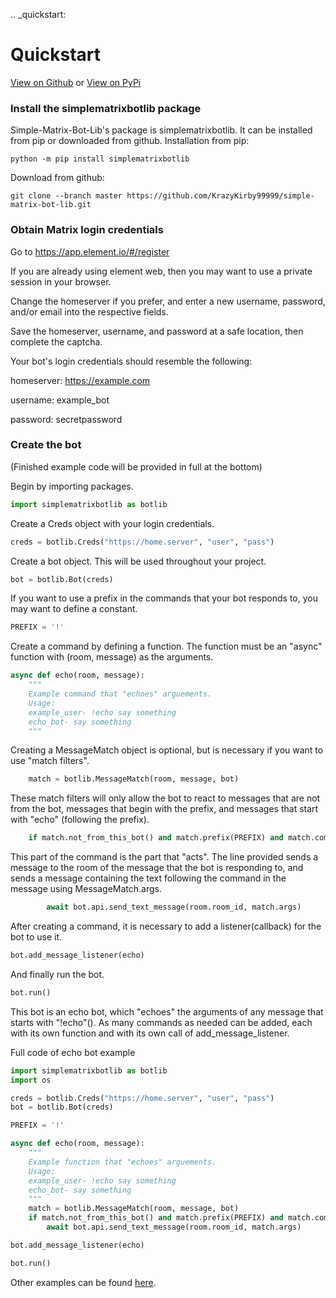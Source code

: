 .. _quickstart:

# Quickstart

[View on Github](https://github.com/KrazyKirby99999/simple-matrix-bot-lib) or [View on PyPi](https://pypi.org/project/simplematrixbotlib/)

### Install the simplematrixbotlib package
Simple-Matrix-Bot-Lib's package is simplematrixbotlib. It can be installed from pip or downloaded from github.
Installation from pip:
```
python -m pip install simplematrixbotlib
```
Download from github:
```
git clone --branch master https://github.com/KrazyKirby99999/simple-matrix-bot-lib.git
```

### Obtain Matrix login credentials
Go to https://app.element.io/#/register

If you are already using element web, then you may want to use a private session in your browser.

Change the homeserver if you prefer, and enter a new username, password, and/or email into the respective fields.

Save the homeserver, username, and password at a safe location, then complete the captcha.

Your bot's login credentials should resemble the following:

homeserver: https://example.com

username: example_bot

password: secretpassword

### Create the bot
(Finished example code will be provided in full at the bottom)

Begin by importing packages.
```python
import simplematrixbotlib as botlib
```
Create a Creds object with your login credentials.
```python
creds = botlib.Creds("https://home.server", "user", "pass")
```
Create a bot object. This will be used throughout your project.
```python
bot = botlib.Bot(creds)
```
If you want to use a prefix in the commands that your bot responds to, you may want to define a constant.
```python
PREFIX = '!'
```
Create a command by defining a function. The function must be an "async" function with (room, message) as the arguments.
```python
async def echo(room, message): 
    """
    Example command that "echoes" arguements.
    Usage:
    example_user- !echo say something
    echo_bot- say something
    """
```
Creating a MessageMatch object is optional, but is necessary if you want to use "match filters".
```python
    match = botlib.MessageMatch(room, message, bot) 
```
These match filters will only allow the bot to react to messages that are not from the bot, messages that begin with the prefix, and messages that start with "echo" (following the prefix).
```python
    if match.not_from_this_bot() and match.prefix(PREFIX) and match.command("echo"):
```
This part of the command is the part that "acts". The line provided sends a message to the room of the message that the bot is responding to, and sends a message containing the text following the command in the message using MessageMatch.args.
```python
        await bot.api.send_text_message(room.room_id, match.args) 
```
After creating a command, it is necessary to add a listener(callback) for the bot to use it.
```python
bot.add_message_listener(echo)
```
And finally run the bot.
```python
bot.run()
```
This bot is an echo bot, which "echoes" the arguments of any message that starts with "!echo"(<PREFIX><COMMAND>). As many commands as needed can be added, each with its own function and with its own call of add_message_listener.

Full code of echo bot example
```python
import simplematrixbotlib as botlib
import os

creds = botlib.Creds("https://home.server", "user", "pass")
bot = botlib.Bot(creds)

PREFIX = '!'

async def echo(room, message):
    """
    Example function that "echoes" arguements.
    Usage:
    example_user- !echo say something
    echo_bot- say something
    """
    match = botlib.MessageMatch(room, message, bot)
    if match.not_from_this_bot() and match.prefix(PREFIX) and match.command("echo"):
        await bot.api.send_text_message(room.room_id, match.args)

bot.add_message_listener(echo)

bot.run()
```

Other examples can be found [here](examples.html).